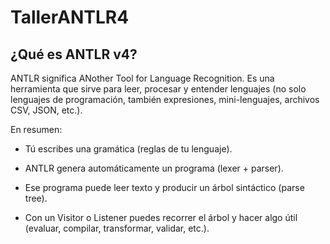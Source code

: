 # TallerANTLR4

## **¿Qué es ANTLR v4?**

ANTLR significa ANother Tool for Language Recognition.
Es una herramienta que sirve para leer, procesar y entender lenguajes (no solo lenguajes de programación, también expresiones, mini-lenguajes, archivos CSV, JSON, etc.).

En resumen:

- Tú escribes una gramática (reglas de tu lenguaje).

- ANTLR genera automáticamente un programa (lexer + parser).

- Ese programa puede leer texto y producir un árbol sintáctico (parse tree).

- Con un Visitor o Listener puedes recorrer el árbol y hacer algo útil (evaluar, compilar, transformar, validar, etc.).
